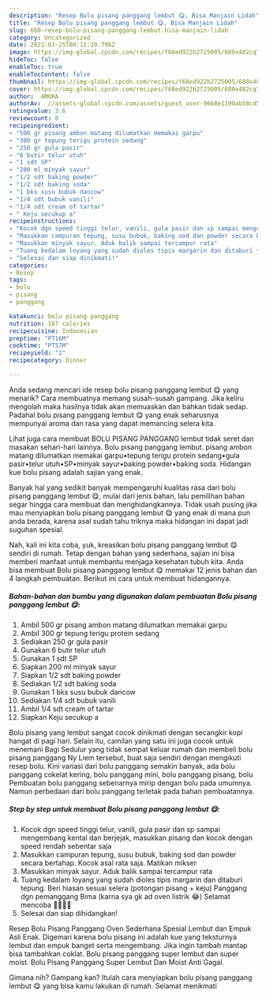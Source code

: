 ```yaml
---
description: "Resep Bolu pisang panggang lembut 😋, Bisa Manjain Lidah"
title: "Resep Bolu pisang panggang lembut 😋, Bisa Manjain Lidah"
slug: 660-resep-bolu-pisang-panggang-lembut-bisa-manjain-lidah
category: Uncategorized
date: 2021-03-25T00:11:19.796Z
image: https://img-global.cpcdn.com/recipes/f68ed922b2725005/680x482cq70/bolu-pisang-panggang-lembut-foto-resep-utama.jpg
hideToc: false
enableToc: true
enableTocContent: false
thumbnail: https://img-global.cpcdn.com/recipes/f68ed922b2725005/680x482cq70/bolu-pisang-panggang-lembut-foto-resep-utama.jpg
cover: https://img-global.cpcdn.com/recipes/f68ed922b2725005/680x482cq70/bolu-pisang-panggang-lembut-foto-resep-utama.jpg
author:  AMORA
authorAv:  //assets-global.cpcdn.com/assets/guest_user-9668e1190ab58cd58d666d5934e79c79da2e02f4421a6ed9abc4b163da97d6e7.png
ratingvalue: 3.6
reviewcount: 8
recipeingredient:
- "500 gr pisang ambon matang dilumatkan memakai garpu"
- "300 gr tepung terigu protein sedang"
- "250 gr gula pasir"
- "6 butir telur utuh"
- "1 sdt SP"
- "200 ml minyak sayur"
- "1/2 sdt baking powder"
- "1/2 sdt baking soda"
- "1 bks susu bubuk dancow"
- "1/4 sdt bubuk vanili"
- "1/4 sdt cream of tartar"
- " Keju secukup a"
recipeinstructions:
- "Kocok dgn speed tinggi telur, vanili, gula pasir dan sp sampai mengembang kental dan berjejak, masukkan pisang dan kocok dengan speed rendah sebentar saja"
- "Masukkan campuran tepung, susu bubuk, baking sod dan powder secara bertahap. Kocok asal rata saja. Matikan mikser"
- "Masukkan minyak sayur. Aduk balik sampai tercampur rata"
- "Tuang kedalam loyang yang sudah dioles tipis margarin dan ditaburi tepung. Beri hiasan sesuai selera (potongan pisang + keju) Panggang dgn pemanggang Bima (karna sya gk ad oven listrik 😂) Selamat mencoba 💃🏻🥰🤗"
- "Selesai dan siap dinikmati!"
categories:
- Resep
tags:
- bolu
- pisang
- panggang

katakunci: bolu pisang panggang 
nutrition: 167 calories
recipecuisine: Indonesian
preptime: "PT16M"
cooktime: "PT57M"
recipeyield: "2"
recipecategory: Dinner

---
```



Anda sedang mencari ide resep bolu pisang panggang lembut 😋 yang menarik? Cara membuatnya memang susah-susah gampang. Jika keliru mengolah maka hasilnya tidak akan memuaskan dan bahkan tidak sedap. Padahal bolu pisang panggang lembut 😋 yang enak seharusnya mempunyai aroma dan rasa yang dapat memancing selera kita.


Lihat juga cara membuat BOLU PISANG PANGGANG lembut tidak seret dan masakan sehari-hari lainnya. Bolu pisang panggang lembut. pisang ambon matang dilumatkan memakai garpu•tepung terigu protein sedang•gula pasir•telur utuh•SP•minyak sayur•baking powder•baking soda. Hidangan kue bolu pisang adalah sajian yang enak.

Banyak hal yang sedikit banyak mempengaruhi kualitas rasa dari bolu pisang panggang lembut 😋, mulai dari jenis bahan, lalu pemilihan bahan segar hingga cara membuat dan menghidangkannya. Tidak usah pusing jika mau menyiapkan bolu pisang panggang lembut 😋 yang enak di mana pun anda berada, karena asal sudah tahu triknya maka hidangan ini dapat jadi suguhan spesial.


Nah, kali ini kita coba, yuk, kreasikan bolu pisang panggang lembut 😋 sendiri di rumah. Tetap dengan bahan yang sederhana, sajian ini bisa memberi manfaat untuk membantu menjaga kesehatan tubuh kita. Anda bisa membuat Bolu pisang panggang lembut 😋 memakai 12 jenis bahan dan 4 langkah pembuatan. Berikut ini cara untuk membuat hidangannya.

<!--inarticleads1-->

##### Bahan-bahan dan bumbu yang digunakan dalam pembuatan Bolu pisang panggang lembut 😋:

1. Ambil 500 gr pisang ambon matang dilumatkan memakai garpu
1. Ambil 300 gr tepung terigu protein sedang
1. Sediakan 250 gr gula pasir
1. Gunakan 6 butir telur utuh
1. Gunakan 1 sdt SP
1. Siapkan 200 ml minyak sayur
1. Siapkan 1/2 sdt baking powder
1. Sediakan 1/2 sdt baking soda
1. Gunakan 1 bks susu bubuk dancow
1. Sediakan 1/4 sdt bubuk vanili
1. Ambil 1/4 sdt cream of tartar
1. Siapkan  Keju secukup a


Bolu pisang yang lembut sangat cocok dinikmati dengan secangkir kopi hangat di pagi hari. Selain itu, camilan yang satu ini juga cocok untuk menemani Bagi Sedulur yang tidak sempat keluar rumah dan membeli bolu pisang panggang Ny Liem tersebut, buat saja sendiri dengan mengikuti resep bolu. Kini variasi dari bolu panggang semakin banyak, ada bolu panggang cokelat kering, bolu panggang mini, bolu panggang pisang, bolu Pembuatan bolu panggang sebenarnya mirip dengan bolu pada umumnya. Namun perbedaan dari bolu panggang terletak pada bahan pembuatannya. 

<!--inarticleads2-->

##### Step by step untuk membuat Bolu pisang panggang lembut 😋:

1. Kocok dgn speed tinggi telur, vanili, gula pasir dan sp sampai mengembang kental dan berjejak, masukkan pisang dan kocok dengan speed rendah sebentar saja
1. Masukkan campuran tepung, susu bubuk, baking sod dan powder secara bertahap. Kocok asal rata saja. Matikan mikser
1. Masukkan minyak sayur. Aduk balik sampai tercampur rata
1. Tuang kedalam loyang yang sudah dioles tipis margarin dan ditaburi tepung. Beri hiasan sesuai selera (potongan pisang + keju) Panggang dgn pemanggang Bima (karna sya gk ad oven listrik 😂) Selamat mencoba 💃🏻🥰🤗
1. Selesai dan siap dihidangkan!

Resep Bolu Pisang Panggang Oven Sederhana Spesial Lembut dan Empuk Asli Enak. Digemari karena bolu pisang ini adalah kue yang teksturnya lembut dan empuk banget serta mengembang. Jika ingin tambah mantap bisa tambahkan coklat. Bolu pisang panggang super lembut dan super moist. Bolu Pisang Panggang Super Lembut Dan Moist Anti Gagal. 

Gimana nih? Gampang kan? Itulah cara menyiapkan bolu pisang panggang lembut 😋 yang bisa kamu lakukan di rumah. Selamat menikmati
